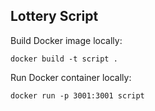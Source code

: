 ## Lottery Script

Build Docker image locally:

`docker build -t script .`

Run Docker container locally:

`docker run -p 3001:3001 script`
